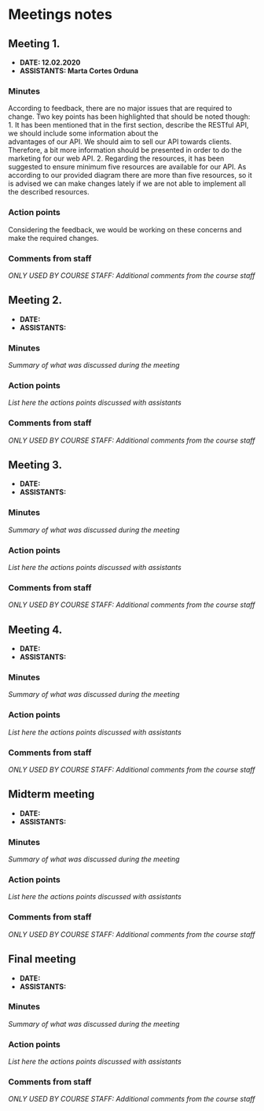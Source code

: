 # Meetings notes

## Meeting 1.
* **DATE: 12.02.2020**
* **ASSISTANTS: Marta Cortes Orduna**

### Minutes

According to feedback, there are no major issues that are required to change.
Two key points has been highlighted that should be noted though:
    1.	It has been mentioned that in the first section, describe the RESTful API, we should include some information about the   
        advantages of our API. We should aim to sell our API towards clients. Therefore, a bit more information should be presented in 
        order to do the marketing for our web API.
    2.	Regarding the resources, it has been suggested to ensure minimum five resources are available for our API. As according to our 
        provided diagram there are more than five resources, so it is advised we can make changes lately if we are not able to implement         all the described resources.


### Action points

Considering the feedback, we would be working on these concerns and make the required changes. 


### Comments from staff
*ONLY USED BY COURSE STAFF: Additional comments from the course staff*

## Meeting 2.
* **DATE:**
* **ASSISTANTS:**

### Minutes
*Summary of what was discussed during the meeting*

### Action points
*List here the actions points discussed with assistants*


### Comments from staff
*ONLY USED BY COURSE STAFF: Additional comments from the course staff*

## Meeting 3.
* **DATE:**
* **ASSISTANTS:**

### Minutes
*Summary of what was discussed during the meeting*

### Action points
*List here the actions points discussed with assistants*


### Comments from staff
*ONLY USED BY COURSE STAFF: Additional comments from the course staff*

## Meeting 4.
* **DATE:**
* **ASSISTANTS:**

### Minutes
*Summary of what was discussed during the meeting*

### Action points
*List here the actions points discussed with assistants*


### Comments from staff
*ONLY USED BY COURSE STAFF: Additional comments from the course staff*

## Midterm meeting
* **DATE:**
* **ASSISTANTS:**

### Minutes
*Summary of what was discussed during the meeting*

### Action points
*List here the actions points discussed with assistants*


### Comments from staff
*ONLY USED BY COURSE STAFF: Additional comments from the course staff*

## Final meeting
* **DATE:**
* **ASSISTANTS:**

### Minutes
*Summary of what was discussed during the meeting*

### Action points
*List here the actions points discussed with assistants*


### Comments from staff
*ONLY USED BY COURSE STAFF: Additional comments from the course staff*

